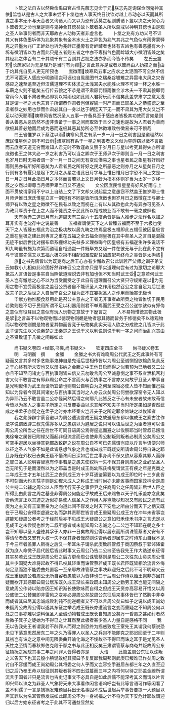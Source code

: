 <!-- { "loadSidebar": true } -->
　　卜筮之法自古以然舜命禹曰官占惟先蔽志见命于元朕志先定询谋佥同鬼神其依筮恊从是古人之大事未尝不卜筮也古人事天终日钦钦对越上帝动必以天而其所谋之事本无不与天合者又询诸人而又以为恐有适莫之私则质诸卜筮以决之天何心为卜筮者天之命也至是则与鬼神合其徳矣故卜筮者圣人所以斋戒以神明其徳也由是观之圣人举事何者而非天耶故古人动称天者非虚言也
　　卜筮之兆有方功义弓不详其义有体色墨坼体为兆象其象有金木水火土之异色为兆气其兆之气色似有雨霁蒙驿克之异墨为兆广正衅处也坼为兆衅正墨旁有竒衅罅者也体有吉凶色有善恶墨有大小坼有微明皆以为占而此只是五者则五者之中亦不専指气色而衅罅大小微明皆兼之矣其经兆之体百有二十其颂千有二百则其占视之法亦多而今皆不传矣
　　左氏云筮短长疏家以为无是理乃是当时有为抑之言此意亦是或者以筮尚由人扐揲之而由于灼其兆自见人更无所预也
　　庶徴雨燠寒风五事之应求之太泥固不可全然不信尤不可葢天人感应分明道理岂可诬也自鳯凰图书之瑞桑谷雊雉之异雷电大风之灾皆感应之速至逺至近但汉儒道理不实体求之太浅耳夫水能胜火理不可诬一杯之水胜一车薪之火则不能矣五行传云貌之不恭是谓不肃厥罚恒雨惟金沴木夫一不肃其貌即罚常雨今人君不肃者未必即罚以常雨也如此则人君将玩而不信矣此盖求肃字之意太浅耳是谓一杯之水也夫箕子所谓恭作肃者岂但容貌一时严肃而已耶圣人之恭盛徳之至肃者恭之妙用也恭而作肃必其自一身以达于朝廷天下无一而不肃其为用大矣又岂不足以动天耶雨燠寒风皆然况圣人五事一齐备具至于感应者皆极其功效而言如是则善从善恶从恶防然不虚非责备于一事之间而取效于旦夕之速也是故为人君者为善而欲极其善必勉而后成为恶而遂极其恶其势所必至休徴难致咎徴易来可不惧哉
　　曰王省惟岁以下蔡注以雨燠寒风贯之有系一岁一月一日之利害固是道理然以庶民惟星例之则不可云雨燠寒风有系于一星之利害者文义似为窒碍窃以徴不言数而云庶者天道无穷而难知人君无时不致谨故又察于岁月日与星以考究其得失亦所谓庶徴也王之体大必一岁之利害乃可以当之卿次于王师尹次于卿则当一月一日之利害也岁月日时无易者谓一岁一月一日之间无有变动僣易之事也星者民之象星有好风好雨则民亦有所好所恶矣为人君者民之所好好之民之所恶恶之则亦月之从星矣日月之行则有冬有夏只是起下文月之从星之语此日月字与上惟日惟月日字恐不同上文是一日一月之日月此指日月之本体而言若以上文日月皆为指本体则岁当为太岁一岁移一辰之岁然以卿尊当月师尹卑当日又不通矣
　　文公因庶民惟星星有好风好雨与上面不贯故谓家用不宁以上自结上文了下文却又说起星之意愚窃不然盖王惟岁卿士惟月师尹惟日庶氏惟星立言一例岂有不同是皆所谓庶徴也但岁月日之徴徴在王与卿士师尹有以致之星之徴徴不在民有以致之而视在上有以从其欲也此为有异亦可见圣人为政只厚责于在上之人而不徙责之于民此所以相戒兢业而不敢有一毫之或肆也
　　天有黄赤二道日月有九道周天有三百六十五度余皆是后人推步之法作名以加之耳非实有也沈存中之说最善
　　五福者谓使天下之人皆臻五福而不至于六极也使天下之人皆臻五福此为治之极功故以居九畴之终焉皇极五福即此五福但彼因皇极言之重在皇极之建此则専言之重在五福之全五福全则皇极在其中矣圣人之言自是混融无迹不似后世比对摆布牵系纒绵功夫益多义理益晦今因皇极有五福遂生许多说话不知九畴虽有施为次第而道理自相通岂一件既毕方又起一件在彼无与于此在此不宜有与于彼耶先儒又以五福六极次第不相配如富应配贫凶应配考终命之类皆是太拘旅
　　旅之书先儒皆以为既克商之后王心亦有少懈故召公此训若严父师之训子弟又云如教小儿相似此论固好然详味召公之言亦只是平实道理何尝有过为激切之论耶大抵古人言语皆是事实自当照依道理説去非有加也但不知当时武王受之意若何武王圣人岂有懈怠之心不以为当受而受之于此自有道理而召公大贤只守规矩遂以为无用之物不宜受而极言之盖召公贤者自不能识圣人之作用也然召公之言自足为后世法故夫子录之后世之人自当守召公之经为正不宜妄拟圣人之作用而贻害无极也
　　毕献方物惟服食器用此是召公主意古之王者无非事者故所贡之物皆惟切于民用若獒则是不切于民用所谓不足以利器用则君不举焉而武王受之召公遂惊骇似有狎侮之意似有役耳目之意似有玩人玩物之意故于下歴言之
　　人不易物惟徳其物此极是挈之言盖不以物观物而以徳观物则覩是物者思其徳而皆务于修徳矣不以徳观物而以物观物则覩是物者爱其物而皆竞于玩物矣此实天理人欲之分成败之几皆决于此孟子谓先生以义说秦楚之王秦楚之王说于义以利说则说于利一字之间而治乱兴丧由之圣贤致谨于几微之间每如此

　　尚书疑义卷四
<经部,书类,尚书疑义>
　　钦定四库全书
　　尚书疑义卷五
　　明　马明衡　撰
　　金縢
　　金縢之书大有难晓周公代武王之死此事终有可疑而又言其多材多艺能事鬼神自是鬼话后世相传皆以为周公至诚恻怛欲输危急余反之于心终有所未安也又以册书纳之金縢之中王他日启而得之似若预为已地者又二公亦且不知至问诸史与百执事则皆曰信又云勿敢言周公至诚恳恻之事不系宣泄机宻利害又何不敢言之有即非周公命之不言而火与百执事之不言亦又何故乎且圣人举事自是光明俊伟为武王而请所宜请也则周公自明白为之何至深宻必使人皆不知而惟己独知以为异者今观其间诸史与百执事其当时之人亦云众矣周公何尝欲深宻令无人知以为异耶乃云不敢言虽二公亦怪问然后得之何耶凡此皆反之于心有未安者故未敢苟信今皆以为圣人之事夫子所定之书反覆委曲以求其解不知夫子当时所定果如是否然武成之书孟子亦疑之在孟子之时亦木经秦火岂非夫子之所定耶余姑缺之以俟知者
　　我之弗辟辟字蔡音避以为周公遭流言成王疑之故避居东都以俟成王之察古注作法字说谓致辟三叔先儒亦多从之愚窃以为避居之说只可以语后世之为臣者岂可以语周公周公所当之任在后世不可同日语周公焉得逡巡而避之以俟察耶当时管叔已叛淮夷徐奄之属皆已附禄父而起非但流言而已也使非周公制叛则叛者必制周公矣周公又可空手避居以坐待其毙耶故致辟之说在周公自不可已先儒谓岂应以斤言半语便兴师以征之圣人气象不如是此皆悬想气象之言也或曰成王既疑安所请命周公将自诛之耶且身既在外权已去矣王疑不悟谗间日深如后世之事身尚不保又欲从容察其罪人而辟之耶曰圣人聪明睿智岂有作事若是之愚夫使权柄一失不保其身则周家之业必坠圣人岂无所见于是而漫然以为之耶盖当是时成王尚幼陈氏梅叟谓武王有疾之年是克商之二年成王生才五年比武王之丧则成王方十岁耳通鉴纂要以为成王即位时十三岁此皆不可刻画大约言孺子则是幼穉未成人之称成王当时尚亦未能省事而国家政柄全是周公主持二公辅之周公以人臣而代行天子之事伊尹之任商周公之任周皆非后世人臣之所得比由此言之周之基业非得周公何能定乎故成王后来赐鲁以天子礼乐盖亦念此矣管蔡流言正以其迹之近似亦易使人信圣人之作用人亦岂能尽知况又有殷民之遗有武庚为之主又有王室至亲为之向道此间不容发之时天下安危之所由分而天下之柄又既在于已周公安得崇虚避之名而辞其责耶世皆言成王重疑周公成王方在冲年未省事岂遽能知疑周公者考之于经前后亦不见成王大疑周公之意如归禾佳禾书序之言尤足以见成王之未尝疑也惟为二叔所惑者或未能知周公忠诚之心二公岂不知耶在朝之多士岂不知耶以圣人盛徳其孚于人亦非一日矣故周公得以居东而所谓诛管蔡者又安有不得请命者哉又安有大权一失不保其身者哉然则诛管蔡者即居东之时诗东山自我不见于今三年者盖罪人斯得之后又一年耳朱子谓杀武庚致辟管叔于商囚蔡叔于郭邻降霍叔为庶人命微子启代殷后皆此时事又云周公乃告二公曰至告我先王作大诰遂东征得其实矣若云成王既迎周公归之后方更命周公诛管蔡则是周公二次徃东山矣夫周公惟其主少国疑大难将起故不得已权其轻重而诛管蔡若成王既长君臣既皆相洽流言外侮何足忌而独不能委曲处置容一至亲耶故诛管蔡之事决非迎归之后此不可不明辩又云成王重疑周公若周公无所自容者愚敢以为皆非也曰于后周公作诗以贻王岂非亦因其疑而欲开其惑耶曰周公居东既久成王渐长亲政既未知周公之勤劳王家岂能无间隔之意故周公作诗以贻亦因王知识渐长使歌咏而自得之但成王天资亦高容易开悟又以周公盛徳二公賛翼即非雷风之变亦必迎周公矣故周公东征后来事体皆已了然胸中非幸而成者其曰尽其忠诚成败利钝不能逆覩者又不可以言周公矣曰如子之说以成王尚幼未疑周公故周公得以遂其东征之举若成王既长亦遭流言之变而重疑之不知周公何以处之曰事亦难以逆料但圣人至诚动物若成王既长自知周公矣万一昏愚之甚如纣者然后微子箕子之徒始为不得已之计耳然至此极者甚少圣人力量自是感格不同
　　我无以告我先王者谓我若不辟罪人而得之则恐终为摇惑致危王室先王其谓我何蔡说恐未见下落意思然居东二年之久乃得罪人以圣人之兵岂不能即克之耶迟回至于二年则其初岂有诛之之意中间无限委曲开谕化诲之不悛故卒不得已而诛之耳于是尤见圣人天性之至情而春秋郑伯克段于鄢之书与此正相反矣王肃谓管蔡与商奄共叛故周公东征镇抚之案騐其事二年之间罪人皆得者亦是
　　大诰
　　此篇盖周公东征以诛叛之义告天下也其云殷小腆诞敢纪其叙曰予复反鄙我周邦则武庚巳叛难已作矣周之致讨自不容缓而成王尚幼周公其将委之何人乎而又岂容空手避居东都三年之久直至迎归之后乃奉王命以徂征则其叛者将不四出滋蔓而三年之内将何以待之耶盖金縢所谓流言于国者非只是流言也古史记事文不必具自是如此后儒不能深考其义而谓以片言即兴师以诛之为非圣人气象将天来大事看作闲言语呜呼岂有此等言语可作等闲看了盖不利孺子一言是搆祸发难题目兵出无名事固不成后世起兵举事皆要提一大题目以声其罪以为名耳管蔡发端如此即周公不为一身祸福之计不将为天下安危计耶故谓迎归以后方始东征者考之于此其不可通益显然矣
